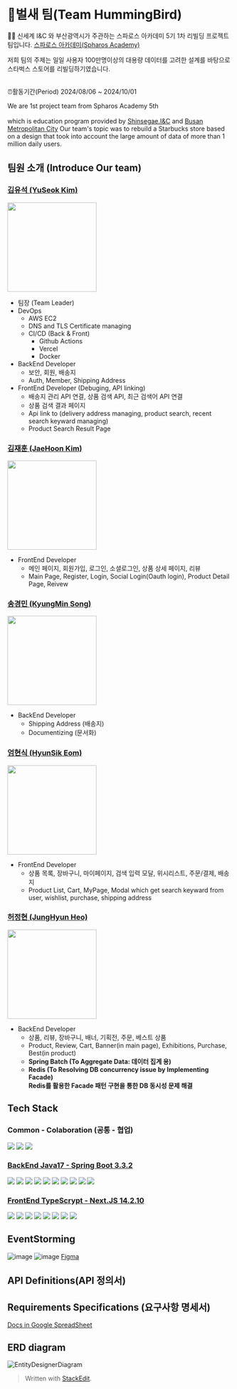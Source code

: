 
# 🐤벌새 팀(Team HummingBird)

 🙋‍♀️ 신세계 I&C 와 부산광역시가 주관하는 스파로스 아카데미 5기
1차 리빌딩 프로젝트 팀입니다.
[스파로스 아카데미(Spharos Academy)](https://swedu.spharosacademy.com/spharos_total.html)

저희 팀의 주제는 일일 사용자 100만명이상의 대용량 데이터를 고려한 설계를 바탕으로 스타벅스 스토어를 리빌딩하기였습니다. <br></br>

⏰활동기간(Period) 2024/08/06 ~ 2024/10/01

We are 1st project team from Spharos Academy 5th <br></br> which is education program provided by [Shinsegae.I&C](https://shinsegae-inc.com/) and [Busan Metropolitan City](busan.go.kr) 
Our team's topic was to rebuild a Starbucks store based on a design that took into account the large amount of data of more than 1 million daily users.


## 팀원 소개 (Introduce Our team)
  
### [김유석 (YuSeok Kim)](https://github.com/yuseok-kim-edushare)
<img src="https://github.com/user-attachments/assets/bacfd100-509d-49da-a408-f337e536f254" width="200"></img>
 - 팀장 (Team Leader)
 - DevOps
 	- AWS EC2
  	- DNS and TLS Certificate managing
 	- CI/CD (Back & Front)
		- Github Actions
		- Vercel
		- Docker
 - BackEnd Developer
	 - 보안, 회원, 배송지
	 - Auth, Member, Shipping Address
 - FrontEnd Developer (Debuging, API linking)
 	- 배송지 관리 API 연결, 상품 검색 API, 최근 검색어 API 연결
  	- 상품 검색 결과 페이지
   	- Api link to (delivery address managing, product search, recent search keyward managing)
   	- Product Search Result Page

### [김재훈 (JaeHoon Kim)](https://github.com/rlawogns123)
<img src="https://github.com/user-attachments/assets/e4289097-889d-4be8-83ac-0bd929ea3981" width="200"></img>

- FrontEnd Developer
	- 메인 페이지, 회원가입, 로그인, 소셜로그인, 상품 상세 페이지, 리뷰
	- Main Page, Register, Login, Social Login(Oauth login), Product Detail Page, Reivew

### [송경민 (KyungMin Song)](https://github.com/digetlyn)
<img src="https://github.com/user-attachments/assets/25ab47c2-86f1-42ad-804c-bc1ab81ebe14" width="200"></img>
- BackEnd Developer
	- Shipping Address (배송지)
	- Documentizing (문서화)

### [엄현식 (HyunSik Eom)](https://github.com/eomhyunsik)
<img src="https://github.com/user-attachments/assets/00130801-e145-4c0d-88c6-c5f7cbb7d0f0" width="200"></img>
- FrontEnd Developer
	- 상품 목록, 장바구니, 마이페이지, 검색 입력 모달, 위시리스트, 주문/결제, 배송지
	- Product List, Cart, MyPage, Modal which get search keyward from user, wishlist, purchase, shipping address

### [허정현 (JungHyun Heo)](https://github.com/Jung-Hey)
<img src="https://github.com/user-attachments/assets/76b4557c-1d63-4b5c-a3a2-807a0c41996a" width="200"></img>
- BackEnd Developer
	- 상품, 리뷰, 장바구니, 배너, 기획전, 주문, 베스트 상품
	- Product, Review, Cart, Banner(in main page), Exhibitions, Purchase, Best(in product)
	- **Spring Batch (To Aggregate Data: 데이터 집계 용)**
	- **Redis (To Resolving DB concurrency issue by Implementing Facade)**<br>
      **Redis를 활용한 Facade 패턴 구현을 통한  DB 동시성 문제 해결**

</div>

## Tech Stack
### Common - Colaboration (공통 - 협업)
<img src="https://img.shields.io/badge/notion-000000?style=flat-square&logo=notion&logoColor=white"/></img> <img src="https://img.shields.io/badge/github-181717?style=flat-square&logo=github&logoColor=white"/></img> <img src="https://img.shields.io/badge/figma-F24E1E?style=flat-square&logo=figma&logoColor=white"/></img>
### [BackEnd Java17 - Spring Boot 3.3.2](https://github.com/1-hummingbird/Back_Server_Side_App)
<img src="https://img.shields.io/badge/amazonec2-FF9900?style=flat-square&logo=amazonec2&logoColor=white"/></img> <img src="https://img.shields.io/badge/mysql-4479A1?style=flat-square&logo=mysql&logoColor=white"/></img> <img src="https://img.shields.io/badge/redis-FF4438?style=flat-square&logo=redis&logoColor=white"/></img> <img src="https://img.shields.io/badge/spring-6DB33F?style=flat-square&logo=spring&logoColor=white"/></img> <img src="https://img.shields.io/badge/springboot-6DB33F?style=flat-square&logo=springboot&logoColor=white"/></img> <img src="https://img.shields.io/badge/springsecurity-6DB33F?style=flat-square&logo=springsecurity&logoColor=white"/></img> <img src="https://img.shields.io/badge/hibernate-59666C?style=flat-square&logo=hibernate&logoColor=white"/></img> <img src="https://img.shields.io/badge/Spring Batch-6DB33F?style=flat-square&logo=Spring Batch&logoColor=white"/></img> <img src="https://img.shields.io/badge/docker-2496ED?style=flat-square&logo=docker&logoColor=white"/></img> <img src="https://img.shields.io/badge/githubactions-2088FF?style=flat-square&logo=githubactions&logoColor=white"/></img>  
### [FrontEnd TypeScrypt - Next.JS 14.2.10](https://github.com/1-hummingbird/front_starbucks_clone)
<img src="https://img.shields.io/badge/nextdotjs-000000?style=flat-square&logo=nextdotjs&logoColor=white"/></img> <img src="https://img.shields.io/badge/NextAuth-000000?style=flat-square&logo=NextAuth&logoColor=white"/></img> <img src="https://img.shields.io/badge/tailwindcss-06B6D4?style=flat-square&logo=tailwindcss&logoColor=white"/></img> <img src="https://img.shields.io/badge/shadcnui-000000?style=flat-square&logo=shadcnui&logoColor=white"/></img> <img src="https://img.shields.io/badge/lucide-F56565?style=flat-square&logo=lucide&logoColor=white"/></img> <img src="https://img.shields.io/badge/vercel-000000?style=flat-square&logo=vercel&logoColor=white"/></img> <img src="https://img.shields.io/badge/githubactions-2088FF?style=flat-square&logo=githubactions&logoColor=white"/></img> <img src="https://img.shields.io/badge/typescript-3178C6?style=flat-square&logo=typescript&logoColor=white"/></img>

## EventStorming
![image](https://github.com/user-attachments/assets/6609a045-75d9-4d17-852b-0b81c7041ee4)
![image](https://github.com/user-attachments/assets/e1660241-666c-42be-8af1-e12c56678f2e)
[Figma](https://www.figma.com/board/rrtB8uxFDGFZWRuvS34qqZ/%EC%8A%A4%ED%8C%8C%EB%A1%9C%EC%8A%A4-5%EA%B8%B0%2C-Pj%2301-%EC%8A%A4%ED%83%80%EB%B2%85%EC%8A%A4-%ED%81%B4%EB%A1%A0-%EC%BD%94%EB%94%A9(6%EC%A1%B0)?node-id=0-1&t=L0VQvqDPaW1FnuF7-1)

## API Definitions(API 정의서)
## Requirements Specifications (요구사항 명세서)
[Docs in Google SpreadSheet](https://docs.google.com/spreadsheets/d/1-ySXq7zLX3_UIpCpXpmpDiUCod9dyioYCtAjjkv3QFM/edit?usp=sharing)
## ERD diagram
![EntityDesignerDiagram](https://github.com/user-attachments/assets/8b3a3242-b0c7-46db-94ee-7aac7af49fdc)




<!--

**Here are some ideas to get you started:**

🙋‍♀️ A short introduction - what is your organization all about?
🌈 Contribution guidelines - how can the community get involved?
👩‍💻 Useful resources - where can the community find your docs? Is there anything else the community should know?
🍿 Fun facts - what does your team eat for breakfast?
🧙 Remember, you can do mighty things with the power of [Markdown](https://docs.github.com/github/writing-on-github/getting-started-with-writing-and-formatting-on-github/basic-writing-and-formatting-syntax)
-->


> Written with [StackEdit](https://stackedit.io/).
